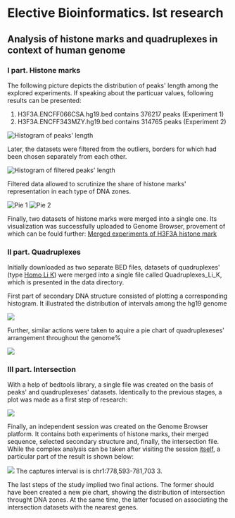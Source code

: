 # Elective Bioinformatics. Ist research
## Analysis of histone marks and quadruplexes in context of human genome 

### I part. Histone marks

The following picture depicts the distribution of peaks' length among the explored experiments. If speaking about the particuar values, following results can be presented:
1. H3F3A.ENCFF066CSA.hg19.bed contains 376217 peaks (Experiment 1)
2. H3F3A.ENCFF343MZY.hg19.bed contains 314765 peaks (Experiment 2)

![Histogram of peaks' length](images/H3F3A_histogramPeaks.png?raw=True)

Later, the datasets were filtered from the outliers, borders for which had been chosen separately from each other. 

![Histogram of filtered peaks' length](images/H3F3A_peaksFiltered.png?raw=True)

Filtered data allowed to scrutinize the share of histone marks' representation in each type of DNA zones. 

![Pie 1](images/H3F3A.ENCFF066CSA.hg19.filtered.plotAnnoPie.png?raw=True) ![Pie 2](images/H3F3A.ENCFF343MZY.hg19.filtered.plotAnnoPie.png?raw=True)

Finally, two datasets of histone marks were merged into a single one. Its visualization was successfully uploaded to Genome Browser, provement of which can be fould further: [Merged experiments of H3F3A histone mark](https://genome.ucsc.edu/s/young_researcher/hg19_H3F3A)

### II part. Quadruplexes

Initially downloaded as two separate BED files, datasets of quadruplexes' (type [Homo Li K](https://www.ncbi.nlm.nih.gov/geo/query/acc.cgi?acc=GSM3003539)) were merged into a single file called Quadruplexes_Li_K, which is presented in the data directory.

First part of secondary DNA structure consisted of plotting a corresponding histogram. It illustrated the distribution of intervals among the hg19 genome

![](images/QuadroHomoLiK_histogramZones.png?raw=True)

Further, similar actions were taken to aquire a pie chart of quadruplexeses' arrangement throughout the genome%

![](images/Quadruplexes_LI_K.plotAnnoPie.png?raw=True)

### III part. Intersection 

With a help of bedtools library, a single file was created on the basis of peaks' and quadruplexeses' datasets. Identically to the previous stages, a plot was made as a first step of research:

![](images/histogramIntersection.png?raw=True)

Finally, an independent session was created on the Genome Browser platform. It contains both experiments of histone marks, their merged sequence, selected secondary structure and, finally, the intersection file. While the complex analysis can be taken after visiting the session [itself](https://genome.ucsc.edu/s/young_researcher/hg19_intersection), a particular part of the result is shown below:

![](images/GenomeBrowserSession.png?raw=True)
The captures interval is is chr1:778,593-781,703 3.

The last steps of the study implied two final actions. The former should have been created a new pie chart, showing the distribution of intersection throught DNA zones. At the same time, the latter focused on associating the intersection datasets with the nearest genes.
